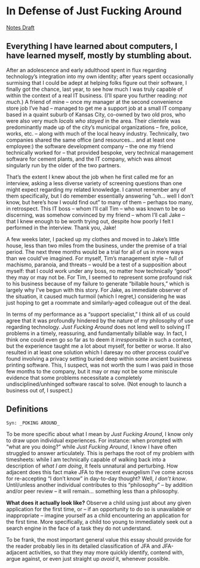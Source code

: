 # In Defense of Just Fucking Around

[Notes Draft](drafts5://open?uuid=876A4982-57E5-4E1F-A874-E83390D4EC60)

## Everything I have learned about computers, I have learned myself, mostly by stumbling about.
After an adolescence and early adulthood spent in flux regarding technology’s integration into my own identity; after years spent occasionally surmising that I could be adept at helping folks figure out their software, I finally got the chance, last year, to see how much I was truly capable of within the context of a real IT business. (I’ll spare you further reading: _not much_.) A friend of mine – once my manager at the second convenience store job I’ve had – managed to get me a support job at a small IT company based in a quaint suburb of Kansas City, co-owned by two old pros, who were also very much _locals who stayed_ in the area. Their clientele was predominantly made up of the city’s municipal organizations – fire, police, works, etc. – along with much of the local heavy industry. Technically, two companies shared the same office (and resources… and at least one employee:) the software development company – the one my friend technically worked for – that provided bespoke, very technical management software for cement plants, and the IT company, which was almost singularly run by the older of the two partners. 

That’s the extent I knew about the job when he first called me for an interview, asking a less diverse variety of screening questions than one might expect regarding my related knowledge. I cannot remember any of them specifically, but I do remember essentially answering “uh… well I don’t know, but here’s how I would find out” to many of them – perhaps too many, in retrospect. This IT boss – whom I’ll call Tim – who was known to be so discerning, was somehow convinced by my friend – whom I’ll call Jake – that I knew enough to be worth trying out, despite how poorly I felt I performed in the interview. Thank you, Jake!

A few weeks later, I packed up my clothes and moved in to Jake’s little house, less than two miles from the business, under the premise of a trial period. The next three months would be a trial for all of us in more ways than we could’ve imagined. For myself, Tim’s management style – full of machismo, paranoia, and threats – would be a test of a supposition about myself: that I could work under any boss, no matter how technically “good” they may or may not be. For Tim, I seemed to represent some profound risk to his business because of my failure to generate “billable hours,” which is largely why I’ve begun with this story. For Jake, as immediate observer of the situation, it caused much turmoil (which I regret,) considering he was just hoping to get a roommate and similarly-aged colleague out of the deal.

In terms of my performance as a “support specialist,” I think all of us could agree that it was profoundly hindered by the nature of my philosophy of use regarding technology. _Just Fucking Around_ does not lend well to solving IT problems in a timely, reassuring, and fundamentally billable way. In fact, I think one could even go so far as to deem it _irresponsible_ in such a context, but the experience taught me a lot about myself, for better or worse. It also resulted in at least one solution which I daresay no other process could’ve found involving a privacy setting buried deep within some ancient business printing software. This, I suspect, was not worth the sum I was paid in those few months to the company, but it may or may not be some miniscule evidence that some problems necessitate a completely undisciplined/unhinged software rascal to solve. (Not enough to launch a business out of, I suspect.)

## Definitions
	Syn: _POKING AROUND_
To be more specific about what I mean by _Just Fucking Around_, I know only to draw upon individual experiences. For instance: when prompted with “what are you doing?” while _Just Fucking Around_, I know I have often struggled to answer articulately. This is perhaps the root of my problem with timesheets: while I am technically capable of walking back into a description of _what I am doing_, it feels unnatural and perturbing. How adjacent does this fact make JFA to the recent evangelism I’ve come across for re-accepting “I don’t know” in day-to-day thought? Well, _I don’t know_. Until/unless another individual contributes to this “philosophy” – by addition and/or peer review – it will remain… something less than a philosophy.

**What does it actually look like?**
Observe a child using just about any given application for the first time, or – if an opportunity to do so is unavailable or inappropriate – imagine yourself as a child encountering an application for the first time. More specifically, a child too young to immediately seek out a search engine in the face of a task they do not understand. 

To be frank, the most important general value this essay should provide for the reader probably lies in its detailed classification of JFA and JFA-adjacent activities, so that they may more quickly identify, contend with, argue against, or even just straight up _avoid_ it, whenever possible.